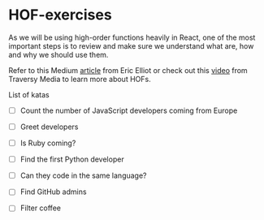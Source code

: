 # HOF-exercises

As we will be using high-order functions heavily in React, one of the most important steps is to review and make sure we understand what are, how and why we should use them.

Refer to this Medium [article](https://medium.com/javascript-scene/higher-order-functions-composing-software-5365cf2cbe99) from Eric Elliot or check out this [video](https://www.youtube.com/watch?v=rRgD1yVwIvE) from Traversy Media to learn more about HOFs.

List of katas

- [ ] Count the number of JavaScript developers coming from Europe
- [ ] Greet developers
- [ ] Is Ruby coming?
- [ ] Find the first Python developer
- [ ] Can they code in the same language?
- [ ] Find GitHub admins
- [ ] Filter coffee

